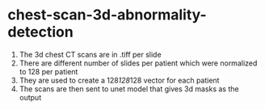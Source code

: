 # chest-scan-3d-abnormality-detection
1. The 3d chest CT scans are in .tiff per slide<br>
2. There are different number of slides per patient which were normalized to 128 per patient<br>
3. They are used to create a 128*128*128 vector for each patient<br>
4. The scans are then sent to unet model that gives 3d masks as the output<br>
